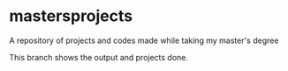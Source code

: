 # mastersprojects
A repository of projects and codes made while taking my master's degree

This branch shows the output and projects done.

